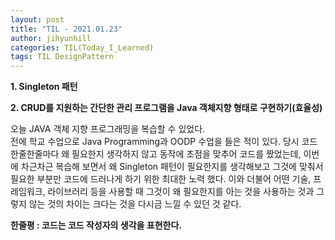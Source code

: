 ```yaml
---
layout: post
title: "TIL - 2021.01.23"
author: jihyunhill
categories: TIL(Today_I_Learned)
tags: TIL DesignPattern
---
```


__1. Singleton 패턴__

__2. CRUD를 지원하는 간단한 관리 프로그램을 Java 객체지향 형태로 구현하기(효율성)__

오늘 JAVA 객체 지향 프로그래밍을 복습할 수 있었다.   
전에 학교 수업으로 Java Programming과 OODP 수업을 들은 적이 있다. 당시 코드 한줄한줄마다 왜 필요한지 생각하지 않고 동작에 초점을 맞추어 코드를 짰었는데, 이번에 차근차근 복습해 보면서 왜 Singleton 패턴이 필요한지를 생각해보고 그것에 맞춰서 필요한 부분만 코드에 드러나게 하기 위한 최대한 노력 했다. 이와 더불어 어떤 기술, 프레임워크, 라이브러리 등을 사용할 때 그것이 왜 필요한지를 아는 것을 사용하는 것과 그렇지 않는 것의 차이는 크다는 것을 다시금 느낄 수 있던 것 같다.        

__한줄평 : 코드는 코드 작성자의 생각을 표현한다.__  
